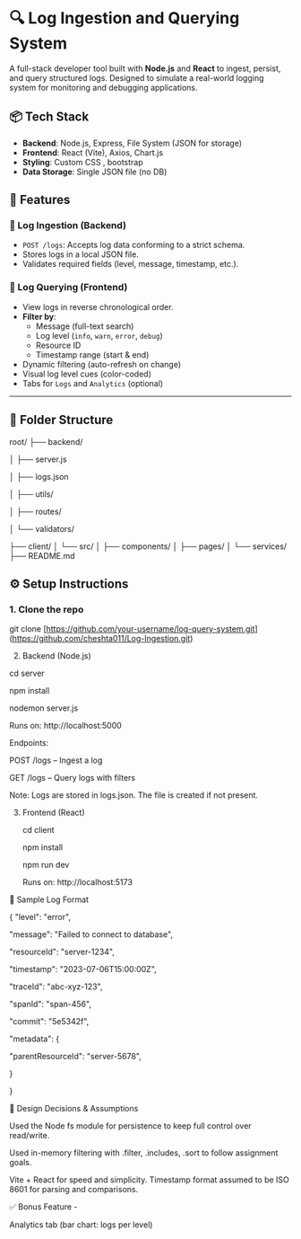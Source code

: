# 🔍 Log Ingestion and Querying System

A full-stack developer tool built with **Node.js** and **React** to ingest, persist, and query structured logs. Designed to simulate a real-world logging system for monitoring and debugging applications.

## 📦 Tech Stack

- **Backend**: Node.js, Express, File System (JSON for storage)
- **Frontend**: React (Vite), Axios, Chart.js
- **Styling**: Custom CSS , bootstrap
- **Data Storage**: Single JSON file (no DB)

## 🧩 Features

### 🚀 Log Ingestion (Backend)

- `POST /logs`: Accepts log data conforming to a strict schema.
- Stores logs in a local JSON file.
- Validates required fields (level, message, timestamp, etc.).

### 🔎 Log Querying (Frontend)

- View logs in reverse chronological order.
- **Filter by**:
  - Message (full-text search)
  - Log level (`info`, `warn`, `error`, `debug`)
  - Resource ID
  - Timestamp range (start & end)
- Dynamic filtering (auto-refresh on change)
- Visual log level cues (color-coded)
- Tabs for `Logs` and `Analytics` (optional)

---

## 📁 Folder Structure

root/
├── backend/

│   ├── server.js

│   ├── logs.json

│   ├── utils/

│   ├── routes/

│   └── validators/

├── client/
│   └── src/
│       ├── components/
│       ├── pages/
│       └── services/
├── README.md


## ⚙️ Setup Instructions

### 1. Clone the repo

git clone [https://github.com/your-username/log-query-system.git]   (https://github.com/cheshta011/Log-Ingestion.git)

2. Backend (Node.js)

  cd server

  npm install

  nodemon server.js

  Runs on: http://localhost:5000


  Endpoints:

  POST /logs – Ingest a log

  GET /logs – Query logs with filters

  Note: Logs are stored in logs.json. The file is created if not present.

3. Frontend (React)

   cd client
   
   npm install
   
   npm run dev
   
   Runs on: http://localhost:5173

🧪 Sample Log Format

{
"level": "error",

"message": "Failed to connect to database",

"resourceId": "server-1234",

"timestamp": "2023-07-06T15:00:00Z",

"traceId": "abc-xyz-123",

"spanId": "span-456",

"commit": "5e5342f",

"metadata": {

"parentResourceId": "server-5678",

}

}

🎯 Design Decisions & Assumptions

Used the Node fs module for persistence to keep full control over read/write.

Used in-memory filtering with .filter, .includes, .sort to follow assignment goals.

Vite + React for speed and simplicity.
Timestamp format assumed to be ISO 8601 for parsing and comparisons.

✅ Bonus Feature -

Analytics tab (bar chart: logs per level)
